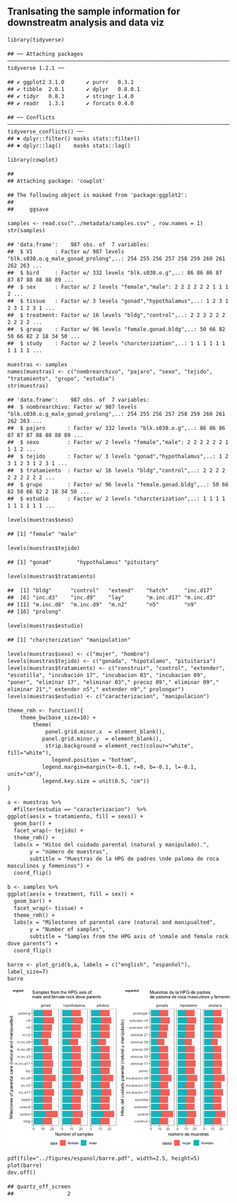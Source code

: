 Tranlsating the sample information for downstreatm analysis and data viz
------------------------------------------------------------------------

    library(tidyverse)

    ## ── Attaching packages ───────────────────────────────────────────────────────────────────────────────────────────────────── tidyverse 1.2.1 ──

    ## ✔ ggplot2 3.1.0       ✔ purrr   0.3.1  
    ## ✔ tibble  2.0.1       ✔ dplyr   0.8.0.1
    ## ✔ tidyr   0.8.3       ✔ stringr 1.4.0  
    ## ✔ readr   1.3.1       ✔ forcats 0.4.0

    ## ── Conflicts ──────────────────────────────────────────────────────────────────────────────────────────────────────── tidyverse_conflicts() ──
    ## ✖ dplyr::filter() masks stats::filter()
    ## ✖ dplyr::lag()    masks stats::lag()

    library(cowplot)

    ## 
    ## Attaching package: 'cowplot'

    ## The following object is masked from 'package:ggplot2':
    ## 
    ##     ggsave

    samples <- read.csv("../metadata/samples.csv" , row.names = 1) 
    str(samples)

    ## 'data.frame':    987 obs. of  7 variables:
    ##  $ V1       : Factor w/ 987 levels "blk.s030.o.g_male_gonad_prolong",..: 254 255 256 257 258 259 260 261 262 263 ...
    ##  $ bird     : Factor w/ 332 levels "blk.s030.o.g",..: 86 86 86 87 87 87 88 88 88 89 ...
    ##  $ sex      : Factor w/ 2 levels "female","male": 2 2 2 2 2 2 1 1 1 2 ...
    ##  $ tissue   : Factor w/ 3 levels "gonad","hypothalamus",..: 1 2 3 1 2 3 1 2 3 1 ...
    ##  $ treatment: Factor w/ 16 levels "bldg","control",..: 2 2 2 2 2 2 2 2 2 2 ...
    ##  $ group    : Factor w/ 96 levels "female.gonad.bldg",..: 50 66 82 50 66 82 2 18 34 50 ...
    ##  $ study    : Factor w/ 2 levels "charcterization",..: 1 1 1 1 1 1 1 1 1 1 ...

    muestras <- samples
    names(muestras) <- c("nombrearchivo", "pajaro", "sexo", "tejido", "tratamiento", "grupo", "estudio")
    str(muestras)

    ## 'data.frame':    987 obs. of  7 variables:
    ##  $ nombrearchivo: Factor w/ 987 levels "blk.s030.o.g_male_gonad_prolong",..: 254 255 256 257 258 259 260 261 262 263 ...
    ##  $ pajaro       : Factor w/ 332 levels "blk.s030.o.g",..: 86 86 86 87 87 87 88 88 88 89 ...
    ##  $ sexo         : Factor w/ 2 levels "female","male": 2 2 2 2 2 2 1 1 1 2 ...
    ##  $ tejido       : Factor w/ 3 levels "gonad","hypothalamus",..: 1 2 3 1 2 3 1 2 3 1 ...
    ##  $ tratamiento  : Factor w/ 16 levels "bldg","control",..: 2 2 2 2 2 2 2 2 2 2 ...
    ##  $ grupo        : Factor w/ 96 levels "female.gonad.bldg",..: 50 66 82 50 66 82 2 18 34 50 ...
    ##  $ estudio      : Factor w/ 2 levels "charcterization",..: 1 1 1 1 1 1 1 1 1 1 ...

    levels(muestras$sexo) 

    ## [1] "female" "male"

    levels(muestras$tejido)

    ## [1] "gonad"        "hypothalamus" "pituitary"

    levels(muestras$tratamiento)

    ##  [1] "bldg"      "control"   "extend"    "hatch"     "inc.d17"  
    ##  [6] "inc.d3"    "inc.d9"    "lay"       "m.inc.d17" "m.inc.d3" 
    ## [11] "m.inc.d8"  "m.inc.d9"  "m.n2"      "n5"        "n9"       
    ## [16] "prolong"

    levels(muestras$estudio)

    ## [1] "charcterization" "manipulation"

    levels(muestras$sexo) <- c("mujer", "hombre")
    levels(muestras$tejido) <- c("gonada", "hipotalamo", "pituitaria")
    levels(muestras$tratamiento) <- c("construir", "control", "extender", "escotilla", "incubación 17", "incubacion 03", "incubacion 09", "poner", "eliminar 17", "eliminar 03"," precoz 09"," eliminar 09"," eliminar 21"," extender n5"," extender n9"," prolongar")
    levels(muestras$estudio) <- c("caracterizacion", "manipulacion")

    theme_rmh <- function(){ 
        theme_bw(base_size=10) +
            theme(
                panel.grid.minor.x  = element_blank(),
               panel.grid.minor.y  = element_blank(),
                strip.background = element_rect(colour="white", fill="white"),
                  legend.position = "bottom",           
               legend.margin=margin(t=-0.1, r=0, b=-0.1, l=-0.1, unit="cm"),
               legend.key.size = unit(0.5, "cm"))
    }

    a <- muestras %>%
      #filter(estudio == "caracterizacion")  %>%
    ggplot(aes(x = tratamiento, fill = sexo)) +  
      geom_bar() + 
      facet_wrap(~ tejido) +
      theme_rmh() +
      labs(x = "Hitos del cuidado parental (natural y manipulado).",
           y = "número de muestras",
           subtitle = "Muestras de la HPG de padres \nde paloma de roca masculinos y femeninos") + 
      coord_flip() 

    b <- samples %>%
    ggplot(aes(x = treatment, fill = sex)) +  
      geom_bar() + 
      facet_wrap(~ tissue) +
      theme_rmh() +
      labs(x = "Milestones of parental care (natural and manipualted",
           y = "Number of samples",
           subtitle = "Samples from the HPG axis of \nmale and female rock dove parents") + 
      coord_flip()

    barre <- plot_grid(b,a, labels = c("english", "espanñol"), label_size=7)
    barre

![](../figures/espanol/datasummary-1.png)

    pdf(file="../figures/espanol/barre.pdf", width=2.5, height=5)
    plot(barre)    
    dev.off()

    ## quartz_off_screen 
    ##                 2
